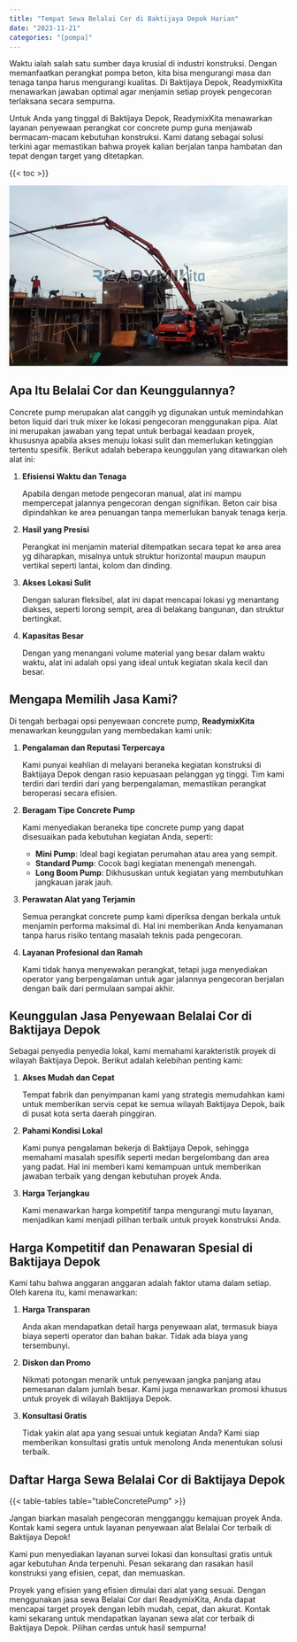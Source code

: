 ```yaml
---
title: "Tempat Sewa Belalai Cor di Baktijaya Depok Harian"
date: "2023-11-21"
categories: "[pompa]"
---
```


Waktu ialah salah satu sumber daya krusial di industri konstruksi. Dengan memanfaatkan perangkat pompa beton, kita bisa mengurangi masa dan tenaga tanpa harus mengurangi kualitas. Di Baktijaya Depok, ReadymixKita menawarkan jawaban optimal agar menjamin setiap proyek pengecoran terlaksana secara sempurna.

Untuk Anda yang tinggal di Baktijaya Depok, ReadymixKita menawarkan layanan penyewaan perangkat cor concrete pump guna menjawab bermacam-macam kebutuhan konstruksi. Kami datang sebagai solusi terkini agar memastikan bahwa proyek kalian berjalan tanpa hambatan dan tepat dengan target yang ditetapkan.

{{< toc >}}

![Tempat Sewa Belalai Cor di Baktijaya Depok Harian](/images/pompa/sewa-pompa-01.jpg)

## Apa Itu Belalai Cor dan Keunggulannya?

Concrete pump merupakan alat canggih yg digunakan untuk memindahkan beton liquid dari truk mixer ke lokasi pengecoran menggunakan pipa. Alat ini merupakan jawaban yang tepat untuk berbagai keadaan proyek, khususnya apabila akses menuju lokasi sulit dan memerlukan ketinggian tertentu spesifik. Berikut adalah beberapa keunggulan yang ditawarkan oleh alat ini:

1. **Efisiensi Waktu dan Tenaga**

   Apabila dengan metode pengecoran manual, alat ini mampu mempercepat jalannya pengecoran dengan signifikan. Beton cair bisa dipindahkan ke area penuangan tanpa memerlukan banyak tenaga kerja.

2. **Hasil yang Presisi**

   Perangkat ini menjamin material ditempatkan secara tepat ke area area yg diharapkan, misalnya untuk struktur horizontal maupun maupun vertikal seperti lantai, kolom dan dinding.

3. **Akses Lokasi Sulit**

   Dengan saluran fleksibel, alat ini dapat mencapai lokasi yg menantang diakses, seperti lorong sempit, area di belakang bangunan, dan struktur bertingkat.

4. **Kapasitas Besar**

   Dengan yang menangani volume material yang besar dalam waktu waktu, alat ini adalah opsi yang ideal untuk kegiatan skala kecil dan besar.

## Mengapa Memilih Jasa Kami?

Di tengah berbagai opsi penyewaan concrete pump, **ReadymixKita** menawarkan keunggulan yang membedakan kami unik:

1. **Pengalaman dan Reputasi Terpercaya**

   Kami punyai keahlian di melayani beraneka kegiatan konstruksi di Baktijaya Depok dengan rasio kepuasaan pelanggan yg tinggi. Tim kami terdiri dari terdiri dari yang berpengalaman, memastikan perangkat beroperasi secara efisien.

2. **Beragam Tipe Concrete Pump**

   Kami menyediakan beraneka tipe concrete pump yang dapat disesuaikan pada kebutuhan kegiatan Anda, seperti:
   - **Mini Pump**: Ideal bagi kegiatan perumahan atau area yang sempit.
   - **Standard Pump**: Cocok bagi kegiatan menengah menengah.
   - **Long Boom Pump**: Dikhususkan untuk kegiatan yang membutuhkan jangkauan jarak jauh.

3. **Perawatan Alat yang Terjamin**

   Semua perangkat concrete pump kami diperiksa dengan berkala untuk menjamin performa maksimal di. Hal ini memberikan Anda kenyamanan tanpa harus risiko tentang masalah teknis pada pengecoran.

4. **Layanan Profesional dan Ramah**

   Kami tidak hanya menyewakan perangkat, tetapi juga menyediakan operator yang berpengalaman untuk agar jalannya pengecoran berjalan dengan baik dari permulaan sampai akhir.

## Keunggulan Jasa Penyewaan Belalai Cor di Baktijaya Depok

Sebagai penyedia penyedia lokal, kami memahami karakteristik proyek di wilayah Baktijaya Depok. Berikut adalah kelebihan penting kami:

1. **Akses Mudah dan Cepat**

   Tempat fabrik dan penyimpanan kami yang strategis memudahkan kami untuk memberikan servis cepat ke semua wilayah Baktijaya Depok, baik di pusat kota serta daerah pinggiran.

2. **Pahami Kondisi Lokal**

   Kami punya pengalaman bekerja di Baktijaya Depok, sehingga memahami masalah spesifik seperti medan bergelombang dan area yang padat. Hal ini memberi kami kemampuan untuk memberikan jawaban terbaik yang dengan kebutuhan proyek Anda.

3. **Harga Terjangkau**

   Kami menawarkan harga kompetitif tanpa mengurangi mutu layanan, menjadikan kami menjadi pilihan terbaik untuk proyek konstruksi Anda.

## Harga Kompetitif dan Penawaran Spesial di Baktijaya Depok

Kami tahu bahwa anggaran anggaran adalah faktor utama dalam setiap. Oleh karena itu, kami menawarkan:

1. **Harga Transparan**

   Anda akan mendapatkan detail harga penyewaan alat, termasuk biaya biaya seperti operator dan bahan bakar. Tidak ada biaya yang tersembunyi.

2. **Diskon dan Promo**

   Nikmati potongan menarik untuk penyewaan jangka panjang atau pemesanan dalam jumlah besar. Kami juga menawarkan promosi khusus untuk proyek di wilayah Baktijaya Depok.

3. **Konsultasi Gratis**

   Tidak yakin alat apa yang sesuai untuk kegiatan Anda? Kami siap memberikan konsultasi gratis untuk menolong Anda menentukan solusi terbaik.

## Daftar Harga Sewa Belalai Cor di Baktijaya Depok

{{< table-tables table="tableConcretePump" >}}

Jangan biarkan masalah pengecoran mengganggu kemajuan proyek Anda. Kontak kami segera untuk layanan penyewaan alat Belalai Cor terbaik di Baktijaya Depok!

Kami pun menyediakan layanan survei lokasi dan konsultasi gratis untuk agar kebutuhan Anda terpenuhi. Pesan sekarang dan rasakan hasil konstruksi yang efisien, cepat, dan memuaskan.

Proyek yang efisien yang efisien dimulai dari alat yang sesuai. Dengan menggunakan jasa sewa Belalai Cor dari ReadymixKita, Anda dapat mencapai target proyek dengan lebih mudah, cepat, dan akurat. Kontak kami sekarang untuk mendapatkan layanan sewa alat cor terbaik di Baktijaya Depok. Pilihan cerdas untuk hasil sempurna!